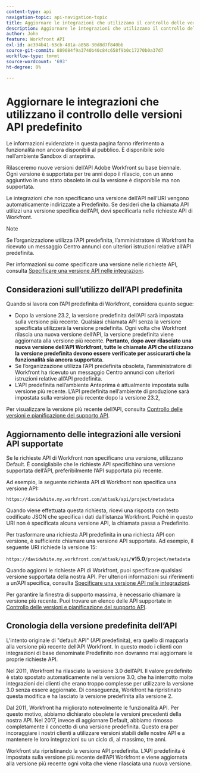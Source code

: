 ```yaml
---
content-type: api
navigation-topic: api-navigation-topic
title: Aggiornare le integrazioni che utilizzano il controllo delle versioni API predefinito
description: Aggiornare le integrazioni che utilizzano il controllo delle versioni API predefinito
author: John
feature: Workfront API
exl-id: ac394b41-63cb-481a-a858-30d8d7f840bb
source-git-commit: 889084f9a3740b40c84c658f9b0c17270b0a37d7
workflow-type: tm+mt
source-wordcount: '693'
ht-degree: 0%

---
```


# Aggiornare le integrazioni che utilizzano il controllo delle versioni API predefinito

<!-- This article is going to need a complete revamp or to be removed-->

<span class="preview">Le informazioni evidenziate in questa pagina fanno riferimento a funzionalità non ancora disponibili al pubblico. È disponibile solo nell’ambiente Sandbox di anteprima.</span>

Rilasceremo nuove versioni dell’API Adobe Workfront su base biennale. Ogni versione è supportata per tre anni dopo il rilascio, con un anno aggiuntivo in uno stato obsoleto in cui la versione è disponibile ma non supportata.

Le integrazioni che non specificano una versione dell’API nell’URI vengono automaticamente indirizzate a Predefinito. Se desideri che la chiamata API utilizzi una versione specifica dell’API, devi specificarla nelle richieste API di Workfront.

>[!NOTE]
>
>Se l’organizzazione utilizza l’API predefinita, l’amministratore di Workfront ha ricevuto un messaggio Centro annunci con ulteriori istruzioni relative all’API predefinita.


<!--
Integrations that do not specify a version of the API in the URI are automatically routed to Default, which has been deprecated. In order for your Workfront integrations to be valid, you must specify a supported API version in your Workfront API requests.
-->

Per informazioni su come specificare una versione nelle richieste API, consulta [Specificare una versione API nelle integrazioni](../../wf-api/api/specify-api-version-integrations.md).

## Considerazioni sull’utilizzo dell’API predefinita

Quando si lavora con l’API predefinita di Workfront, considera quanto segue:

* Dopo la versione 23.2, la versione predefinita dell’API sarà impostata sulla versione più recente. Qualsiasi chiamata API senza la versione specificata utilizzerà la versione predefinita. Ogni volta che Workfront rilascia una nuova versione dell’API, la versione predefinita viene aggiornata alla versione più recente. **Pertanto, dopo aver rilasciato una nuova versione dell’API Workfront, tutte le chiamate API che utilizzano la versione predefinita devono essere verificate per assicurarti che la funzionalità sia ancora supportata**.
* Se l’organizzazione utilizza l’API predefinita obsoleta, l’amministratore di Workfront ha ricevuto un messaggio Centro annunci con ulteriori istruzioni relative all’API predefinita.
* <span class="preview">L’API predefinita nell’ambiente Anteprima è attualmente impostata sulla versione più recente. L’API predefinita nell’ambiente di produzione sarà impostata sulla versione più recente dopo la versione 23.2,</span>

Per visualizzare la versione più recente dell’API, consulta [Controllo delle versioni e pianificazione del supporto API](../../wf-api/api/api-version-support-schedule.md).

<!--

## Deprecating Default

In an effort to improve the Workfront API, we are in the process of removing older API versions that have exceeded our support window of three years. One of these versions is Version 2, to which Default is mapped. This version was released in 2010, and much of the logic supported in the Attask/Workfront application at that time either no longer exists or has substantially changed.

We deprecated Default in July 2017, and we will no longer designate a specific version of the API to be the default version. Instead, all Workfront API requests must specify a specific API version.

>[!IMPORTANT]
>
> By July 1, 2018 all of your Workfront integrations that use Default must be updated to call a specific supported API version. After that date, all of your Workfront API requests used by integrations that do not specify a version will fail.

To learn about the Workfront deprecation cadence, see [API versioning and support schedule](../../wf-api/api/api-version-support-schedule.md).

-->

## Aggiornamento delle integrazioni alle versioni API supportate

Se le richieste API di Workfront non specificano una versione, utilizzano Default. È consigliabile che le richieste API specifichino una versione supportata dell’API, preferibilmente l’API supportata più recente.

Ad esempio, la seguente richiesta API di Workfront non specifica una versione API:

`https://davidwhite.my.workfront.com/attask/api/project/metadata`

Quando viene effettuata questa richiesta, ricevi una risposta con testo codificato JSON che specifica i dati dall’istanza Workfront. Poiché in questo URI non è specificata alcuna versione API, la chiamata passa a Predefinito.

Per trasformare una richiesta API predefinita in una richiesta API con versione, è sufficiente chiamare una versione API supportata. Ad esempio, il seguente URI richiede la versione 15:

`https://davidwhite.my.workfront.com/attask/api/`**v15.0**`/project/metadata`

Quando aggiorni le richieste API di Workfront, puoi specificare qualsiasi versione supportata della nostra API. Per ulteriori informazioni sui riferimenti a un’API specifica, consulta [Specificare una versione API nelle integrazioni](../../wf-api/api/specify-api-version-integrations.md).

Per garantire la finestra di supporto massima, è necessario chiamare la versione più recente. Puoi trovare un elenco delle API supportate in [Controllo delle versioni e pianificazione del supporto API](../../wf-api/api/api-version-support-schedule.md).

## Cronologia della versione predefinita dell’API

L’intento originale di &quot;default API&quot; (API predefinita), era quello di mapparla alla versione più recente dell’API Workfront. In questo modo i clienti con integrazioni di base denominate Predefinito non dovranno mai aggiornare le proprie richieste API.

Nel 2011, Workfront ha rilasciato la versione 3.0 dell’API. Il valore predefinito è stato spostato automaticamente nella versione 3.0, che ha interrotto molte integrazioni dei clienti che erano troppo complesse per utilizzare la versione 3.0 senza essere aggiornate. Di conseguenza, Workfront ha ripristinato questa modifica e ha lasciato la versione predefinita alla versione 2.

Dal 2011, Workfront ha migliorato notevolmente le funzionalità API. Per questo motivo, abbiamo dichiarato obsolete le versioni precedenti della nostra API. Nel 2017, invece di aggiornare Default, abbiamo rimosso completamente il concetto di una versione predefinita. Questo era per incoraggiare i nostri clienti a utilizzare versioni stabili delle nostre API e a mantenere le loro integrazioni su un ciclo di, al massimo, tre anni.

Workfront sta ripristinando la versione API predefinita. L’API predefinita è impostata sulla versione più recente dell’API Workfront e viene aggiornata alla versione più recente ogni volta che viene rilasciata una nuova versione.

